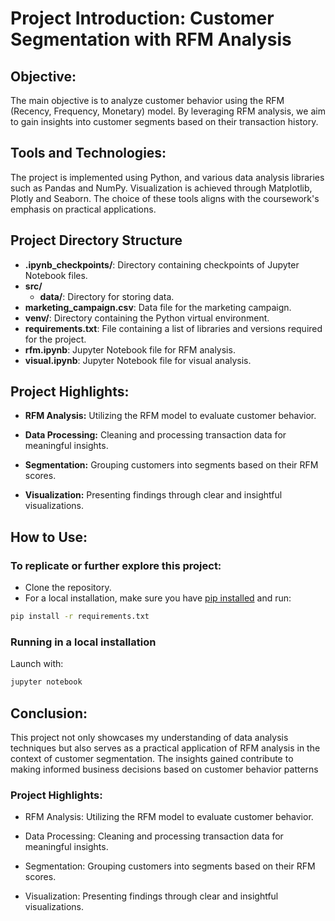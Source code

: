 # Project Introduction: Customer Segmentation with RFM Analysis
## __Objective:__
The main objective is to analyze customer behavior using the RFM (Recency, Frequency, Monetary) model. By leveraging RFM analysis, we aim to gain insights into customer segments based on their transaction history.

## __Tools and Technologies:__
The project is implemented using Python, and various data analysis libraries such as Pandas and NumPy. Visualization is achieved through Matplotlib, Plotly and Seaborn. The choice of these tools aligns with the coursework's emphasis on practical applications.

## Project Directory Structure

- **.ipynb_checkpoints/**: Directory containing checkpoints of Jupyter Notebook files.
- **src/**
  - **data/**: Directory for storing data.
- **marketing_campaign.csv**: Data file for the marketing campaign.
- **venv/**: Directory containing the Python virtual environment.
- **requirements.txt**: File containing a list of libraries and versions required for the project.
- **rfm.ipynb**: Jupyter Notebook file for RFM analysis.
- **visual.ipynb**: Jupyter Notebook file for visual analysis.

## __Project Highlights:__

- __RFM Analysis:__ Utilizing the RFM model to evaluate customer behavior.

- __Data Processing:__ Cleaning and processing transaction data for meaningful insights.

- __Segmentation:__ Grouping customers into segments based on their RFM scores.

- __Visualization:__ Presenting findings through clear and insightful visualizations.

## __How to Use:__
### To replicate or further explore this project:

- Clone the repository.
- For a local installation, make sure you have
[pip installed](https://pip.readthedocs.io/en/stable/installing/) and run:

```bash
pip install -r requirements.txt
```

### Running in a local installation

Launch with:

```bash
jupyter notebook
```

## Conclusion:
This project not only showcases my understanding of data analysis techniques but also serves as a practical application of RFM analysis in the context of customer segmentation. The insights gained contribute to making informed business decisions based on customer behavior patterns 
### Project Highlights:
- RFM Analysis: Utilizing the RFM model to evaluate customer behavior.

- Data Processing: Cleaning and processing transaction data for meaningful insights.

- Segmentation: Grouping customers into segments based on their RFM scores.

- Visualization: Presenting findings through clear and insightful visualizations.
